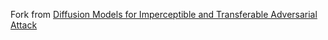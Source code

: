 Fork from [Diffusion Models for Imperceptible and Transferable Adversarial Attack](https://github.com/WindVChen/DiffAttack/tree/main)